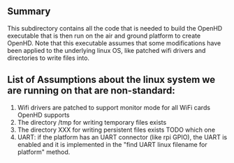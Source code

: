 ## Summary

This subdirectory contains all the code that is needed to build the OpenHD executable
that is then run on the air and ground platform to create OpenHD.
Note that this executable assumes that some modifications have been applied to the underlying linux OS,
like patched wifi drivers and directories to write files into.

## List of Assumptions about the linux system we are running on that are non-standard:
1) Wifi drivers are patched to support monitor mode for all WiFi cards OpenHD supports
2) The directory /tmp for writing temporary files exists
3) The directory XXX for writing persistent files exists TODO which one
4) UART: if the platform has an UART connector (like rpi GPIO), the UART is enabled and it is implemented
    in the "find UART linux filename for platform" method.


